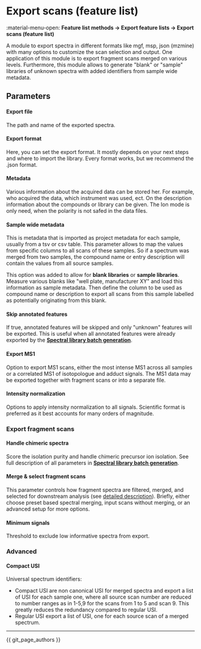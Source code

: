 
# Export scans (feature list)

:material-menu-open: **Feature list methods → Export feature lists → Export scans (feature list)** 

A module to export spectra in different formats like mgf, msp, json (mzmine) with many options to customize the scan selection and output.
One application of this module is to export fragment scans merged on various levels. 
Furthermore, this module allows to generate "blank" or "sample" libraries of unknown spectra with added identifiers from sample wide metadata.

## Parameters

#### **Export file**

The path and name of the exported spectra.

#### **Export format**

Here, you can set the export format. It mostly depends on your next steps and where to import the
library. Every format works, but we recommend the .json format.

#### **Metadata**

Various information about the acquired data can be stored her. For example, who acquired the data,
which instrument was used, ect. On the description information about the compounds or library can be
given. The Ion mode is only need, when the polarity is not safed in the data files.

#### **Sample wide metadata**

This is metadata that is imported as project metadata for each sample, usually from a tsv or csv table.
This parameter allows to map the values from specific columns to all scans of these samples. So if a spectrum was merged from two samples, 
the compound name or entry description will contain the values from all source samples. 

This option was added to allow for **blank libraries** or **sample libraries**. Measure various blanks like 
"well plate, manufacturer XY" and load this information as sample metadata. Then define the column to be used as compound name or description 
to export all scans from this sample labelled as potentially originating from this blank.

#### **Skip annotated features**

If true, annotated features will be skipped and only "unknown" features will be exported. 
This is useful when all annotated features were already exported by the 
[**Spectral library batch generation**](../io_spectral_library_export/spectral_library_generation.md). 

#### **Export MS1**

Option to export MS1 scans, either the most intense MS1 across all samples or a correlated MS1 of isotopologue and adduct signals.
The MS1 data may be exported together with fragment scans or into a separate file. 

#### **Intensity normalization**

Options to apply intensity normalization to all signals. Scientific format is preferred as it best accounts for many orders of magnitude.

### **Export fragment scans**

#### **Handle chimeric spectra**

Score the isolation purity and handle chimeric precursor ion isolation. See full description of all parameters in
[**Spectral library batch generation**](../io_spectral_library_export/spectral_library_generation.md#handle-chimeric-spectra).

#### **Merge & select fragment scans**

This parameter controls how fragment spectra are filtered, merged, and selected for downstream analysis
(see [detailed description](../filter_scan_merge_select/scan_merge_select.md)). Briefly, either choose
preset based spectral merging, input scans without merging, or an advanced setup for more options.

#### **Minimum signals**

Threshold to exclude low informative spectra from export.

### **Advanced**

#### **Compact USI**

Universal spectrum identifiers:

- Compact USI are non canonical USI for merged spectra and export a list of USI for each sample one, where all source scan number are reduced to number ranges as in 1-5,9 for the scans from 1 to 5 and scan 9. This greatly reduces the redundancy compared to regular USI.
- Regular USI export a list of USI, one for each source scan of a merged spectrum. 

---

{{ git_page_authors }}
